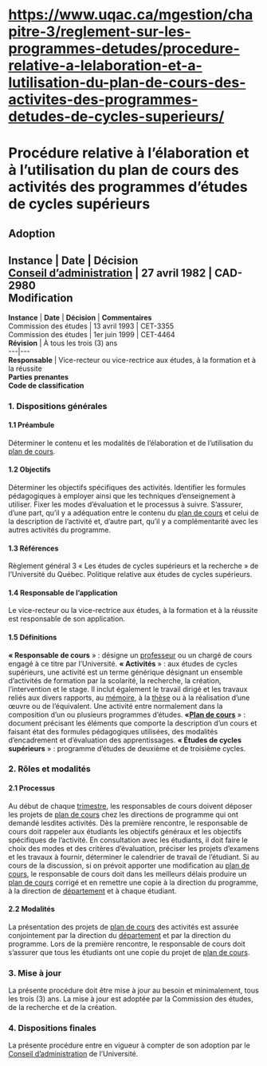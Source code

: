 # https://www.uqac.ca/mgestion/chapitre-3/reglement-sur-les-programmes-detudes/procedure-relative-a-lelaboration-et-a-lutilisation-du-plan-de-cours-des-activites-des-programmes-detudes-de-cycles-superieurs/

# Procédure relative à l’élaboration et à l’utilisation du plan de cours des activités des programmes d’études de cycles supérieurs
**Adoption**  
---  
**Instance** | **Date** | **Décision**  
[Conseil d’administration](https://www.uqac.ca/mgestion/chapitre-3/reglement-sur-les-programmes-detudes/procedure-relative-a-lelaboration-et-a-lutilisation-du-plan-de-cours-des-activites-des-programmes-detudes-de-cycles-superieurs/<https:/www.uqac.ca/mgestion/lexique/conseil-dadministration/>) | 27 avril 1982 | CAD-2980  
**Modification**  
---  
**Instance** | **Date** | **Décision** | **Commentaires**  
Commission des études | 13 avril 1993 | CET-3355  
Commission des études | 1er juin 1999 | CET-4464  
**Révision** | À tous les trois (3) ans  
---|---  
**Responsable** | Vice-recteur ou vice-rectrice aux études, à la formation et à la réussite  
**Parties prenantes**  
**Code de classification**  
### 1. Dispositions générales
#### 1.1 Préambule
Déterminer le contenu et les modalités de l’élaboration et de l’utilisation du [plan de cours](https://www.uqac.ca/mgestion/chapitre-3/reglement-sur-les-programmes-detudes/procedure-relative-a-lelaboration-et-a-lutilisation-du-plan-de-cours-des-activites-des-programmes-detudes-de-cycles-superieurs/<https:/www.uqac.ca/mgestion/lexique/plan-de-cours/>).
#### 1.2 Objectifs
Déterminer les objectifs spécifiques des activités.
Identifier les formules pédagogiques à employer ainsi que les techniques d’enseignement à utiliser.
Fixer les modes d’évaluation et le processus à suivre.
S’assurer, d’une part, qu’il y a adéquation entre le contenu du [plan de cours](https://www.uqac.ca/mgestion/chapitre-3/reglement-sur-les-programmes-detudes/procedure-relative-a-lelaboration-et-a-lutilisation-du-plan-de-cours-des-activites-des-programmes-detudes-de-cycles-superieurs/<https:/www.uqac.ca/mgestion/lexique/plan-de-cours/>) et celui de la description de l’activité et, d’autre part, qu’il y a complémentarité avec les autres activités du programme.
#### 1.3 Références
Règlement général 3 « Les études de cycles supérieurs et la recherche » de l’Université du Québec.
Politique relative aux études de cycles supérieurs.
#### 1.4 Responsable de l’application
Le vice-recteur ou la vice-rectrice aux études, à la formation et à la réussite est responsable de son application.
#### 1.5 Définitions
**« Responsable de cours** » : désigne un [professeur](https://www.uqac.ca/mgestion/chapitre-3/reglement-sur-les-programmes-detudes/procedure-relative-a-lelaboration-et-a-lutilisation-du-plan-de-cours-des-activites-des-programmes-detudes-de-cycles-superieurs/<https:/www.uqac.ca/mgestion/lexique/professeur/>) ou un chargé de cours engagé à ce titre par l’Université.
**« Activités** » : aux études de cycles supérieurs, une activité est un terme générique désignant un ensemble d’activités de formation par la scolarité, la recherche, la création, l’intervention et le stage. Il inclut également le travail dirigé et les travaux reliés aux divers rapports, au [mémoire](https://www.uqac.ca/mgestion/chapitre-3/reglement-sur-les-programmes-detudes/procedure-relative-a-lelaboration-et-a-lutilisation-du-plan-de-cours-des-activites-des-programmes-detudes-de-cycles-superieurs/<https:/www.uqac.ca/mgestion/lexique/memoire/>), à la [thèse](https://www.uqac.ca/mgestion/chapitre-3/reglement-sur-les-programmes-detudes/procedure-relative-a-lelaboration-et-a-lutilisation-du-plan-de-cours-des-activites-des-programmes-detudes-de-cycles-superieurs/<https:/www.uqac.ca/mgestion/lexique/these/>) ou à la réalisation d’une œuvre ou de l’équivalent. Une activité entre normalement dans la composition d’un ou plusieurs programmes d’études.
**«[Plan de cours](https://www.uqac.ca/mgestion/chapitre-3/reglement-sur-les-programmes-detudes/procedure-relative-a-lelaboration-et-a-lutilisation-du-plan-de-cours-des-activites-des-programmes-detudes-de-cycles-superieurs/<https:/www.uqac.ca/mgestion/lexique/plan-de-cours/>)** » : document précisant les éléments que comporte la description d’un cours et faisant état des formules pédagogiques utilisées, des modalités d’encadrement et d’évaluation des apprentissages.
**« Études de cycles supérieurs** » : programme d’études de deuxième et de troisième cycles.
### 2. Rôles et modalités
#### 2.1 Processus
Au début de chaque [trimestre](https://www.uqac.ca/mgestion/chapitre-3/reglement-sur-les-programmes-detudes/procedure-relative-a-lelaboration-et-a-lutilisation-du-plan-de-cours-des-activites-des-programmes-detudes-de-cycles-superieurs/<https:/www.uqac.ca/mgestion/lexique/trimestre/>), les responsables de cours doivent déposer les projets de [plan de cours](https://www.uqac.ca/mgestion/chapitre-3/reglement-sur-les-programmes-detudes/procedure-relative-a-lelaboration-et-a-lutilisation-du-plan-de-cours-des-activites-des-programmes-detudes-de-cycles-superieurs/<https:/www.uqac.ca/mgestion/lexique/plan-de-cours/>) chez les directions de programme qui ont demandé lesdites activités.
Dès la première rencontre, le responsable de cours doit rappeler aux étudiants les objectifs généraux et les objectifs spécifiques de l’activité. En consultation avec les étudiants, il doit faire le choix des modes et des critères d’évaluation, préciser les projets d’examens et les travaux à fournir, déterminer le calendrier de travail de l’étudiant.
Si au cours de la discussion, si on prévoit apporter une modification au [plan de cours](https://www.uqac.ca/mgestion/chapitre-3/reglement-sur-les-programmes-detudes/procedure-relative-a-lelaboration-et-a-lutilisation-du-plan-de-cours-des-activites-des-programmes-detudes-de-cycles-superieurs/<https:/www.uqac.ca/mgestion/lexique/plan-de-cours/>), le responsable de cours doit dans les meilleurs délais produire un [plan de cours](https://www.uqac.ca/mgestion/chapitre-3/reglement-sur-les-programmes-detudes/procedure-relative-a-lelaboration-et-a-lutilisation-du-plan-de-cours-des-activites-des-programmes-detudes-de-cycles-superieurs/<https:/www.uqac.ca/mgestion/lexique/plan-de-cours/>) corrigé et en remettre une copie à la direction du programme, à la direction de [département](https://www.uqac.ca/mgestion/chapitre-3/reglement-sur-les-programmes-detudes/procedure-relative-a-lelaboration-et-a-lutilisation-du-plan-de-cours-des-activites-des-programmes-detudes-de-cycles-superieurs/<https:/www.uqac.ca/mgestion/lexique/departement/>) et à chaque étudiant.
#### 2.2 Modalités
La présentation des projets de [plan de cours](https://www.uqac.ca/mgestion/chapitre-3/reglement-sur-les-programmes-detudes/procedure-relative-a-lelaboration-et-a-lutilisation-du-plan-de-cours-des-activites-des-programmes-detudes-de-cycles-superieurs/<https:/www.uqac.ca/mgestion/lexique/plan-de-cours/>) des activités est assurée conjointement par la direction du [département](https://www.uqac.ca/mgestion/chapitre-3/reglement-sur-les-programmes-detudes/procedure-relative-a-lelaboration-et-a-lutilisation-du-plan-de-cours-des-activites-des-programmes-detudes-de-cycles-superieurs/<https:/www.uqac.ca/mgestion/lexique/departement/>) et par la direction du programme.
Lors de la première rencontre, le responsable de cours doit s’assurer que tous les étudiants ont une copie du projet de [plan de cours](https://www.uqac.ca/mgestion/chapitre-3/reglement-sur-les-programmes-detudes/procedure-relative-a-lelaboration-et-a-lutilisation-du-plan-de-cours-des-activites-des-programmes-detudes-de-cycles-superieurs/<https:/www.uqac.ca/mgestion/lexique/plan-de-cours/>).
### 3. Mise à jour
La présente procédure doit être mise à jour au besoin et minimalement, tous les trois (3) ans. La mise à jour est adoptée par la Commission des études, de la recherche et de la création.
### 4. Dispositions finales
La présente procédure entre en vigueur à compter de son adoption par le [Conseil d’administration](https://www.uqac.ca/mgestion/chapitre-3/reglement-sur-les-programmes-detudes/procedure-relative-a-lelaboration-et-a-lutilisation-du-plan-de-cours-des-activites-des-programmes-detudes-de-cycles-superieurs/<https:/www.uqac.ca/mgestion/lexique/conseil-dadministration/>) de l’Université.
